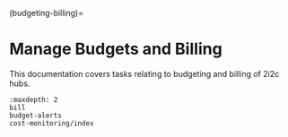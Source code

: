 (budgeting-billing)=
# Manage Budgets and Billing

This documentation covers tasks relating to budgeting and billing of 2i2c hubs.

```{toctree}
:maxdepth: 2
bill
budget-alerts
cost-monitoring/index
```
